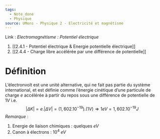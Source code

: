 ```yaml
---
tags:
  - Note_done
  - Physique
source: UMons - Physique 2 - Electricité et magnétisme
---
```


Link :
_Electromagnétisme : Potentiel électrique_
1. [[2.4.1 - Potentiel électrique & Energie potentielle électrique]]
2. [[2.4.4 - Charge libre accélérée par une différence de potentielle]]

# Définition
L’électronvolt est une unité alternative, qui ne fait pas partie du système international, et est définie comme l’énergie cinétique d’une particule de charge $e$ accélérée à partir du repos sous une différence de potentielle de $1V$ i.e. $$\left|\Delta K\right|=e.\left|\Delta V\right|=\left(1,602.10^{-19}\right).\left(1V\right)\Rightarrow 1eV=1,602.10^{-19}J$$
_Remarque_ :
1. Energie de liaison chimiques : quelques $eV$ 
2. Canon à électrons : $10^4\ eV$
